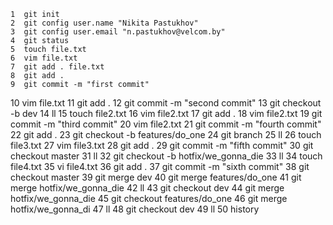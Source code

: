     1  git init
    2  git config user.name "Nikita Pastukhov"
    3  git config user.email "n.pastukhov@velcom.by"
    4  git status
    5  touch file.txt
    6  vim file.txt
    7  git add . file.txt
    8  git add .
    9  git commit -m "first commit"
   10  vim file.txt
   11  git add .
   12  git commit -m "second commit"
   13  git checkout -b dev
   14  ll
   15  touch file2.txt
   16  vim file2.txt
   17  git add .
   18  vim file2.txt
   19  git commit -m "third commit"
   20  vim file2.txt
   21  git commit -m "fourth commit"
   22  git add .
   23  git checkout -b features/do_one
   24  git branch
   25  ll
   26  touch file3.txt
   27  vim file3.txt
   28  git add .
   29  git commit -m "fifth commit"
   30  git checkout master
   31  ll
   32  git checkout -b hotfix/we_gonna_die
   33  ll
   34  touch file4.txt
   35  vi file4.txt
   36  git add .
   37  git commit -m "sixth commit"
   38  git checkout master
   39  git merge dev
   40  git merge features/do_one
   41  git merge hotfix/we_gonna_die
   42  ll
   43  git checkout dev
   44  git merge hotfix/we_gonna_die
   45  git checkout features/do_one
   46  git merge hotfix/we_gonna_di
   47  ll
   48  git checkout dev
   49  ll
   50  history
